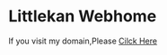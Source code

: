 # Littlekan Webhome

If you visit my domain,Please [Cilck Here](https://littlekan-gitee.github.io/)
